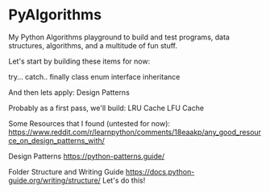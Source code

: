 # PyAlgorithms
My Python Algorithms playground to build and test programs, data structures, algorithms, and a multitude of fun stuff.

Let's start by building these items for now: 




try… catch.. finally
class
enum
interface
inheritance

And then lets apply: 
Design Patterns

Probably as a first pass, we'll build: 
LRU Cache
LFU Cache


Some Resources that I found (untested for now):
https://www.reddit.com/r/learnpython/comments/18eaakp/any_good_resource_on_design_patterns_with/


Design Patterns
https://python-patterns.guide/

Folder Structure and Writing Guide
https://docs.python-guide.org/writing/structure/
Let's do this!


